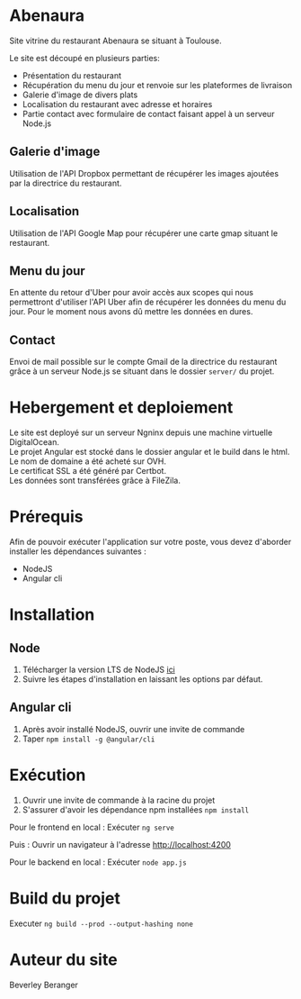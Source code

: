 # Abenaura

Site vitrine du restaurant Abenaura se situant à Toulouse.

Le site est découpé en plusieurs parties:

- Présentation du restaurant
- Récupération du menu du jour et renvoie sur les plateformes de livraison
- Galerie d'image de divers plats
- Localisation du restaurant avec adresse et horaires
- Partie contact avec formulaire de contact faisant appel à un serveur Node.js

## Galerie d'image

Utilisation de l'API Dropbox permettant de récupérer les images ajoutées par la directrice du restaurant.

## Localisation

Utilisation de l'API Google Map pour récupérer une carte gmap situant le restaurant.

## Menu du jour

En attente du retour d'Uber pour avoir accès aux scopes qui nous permettront d'utiliser l'API Uber afin de récupérer les données du menu du jour.
Pour le moment nous avons dû mettre les données en dures.

## Contact

Envoi de mail possible sur le compte Gmail de la directrice du restaurant grâce à un serveur Node.js se situant dans le dossier `server/` du projet.

# Hebergement et deploiement

Le site est deployé sur un serveur Ngninx depuis une machine virtuelle DigitalOcean. <br />
Le projet Angular est stocké dans le dossier angular et le build dans le html. <br />
Le nom de domaine a été acheté sur OVH. <br />
Le certificat SSL a été généré par Certbot. <br />
Les données sont transférées grâce à FileZila.

# Prérequis

Afin de pouvoir exécuter l'application sur votre poste, vous devez d'aborder installer les dépendances suivantes :

- NodeJS
- Angular cli

# Installation

## Node

1. Télécharger la version LTS de NodeJS [ici](https://nodejs.org/fr/download/)
2. Suivre les étapes d'installation en laissant les options par défaut.

## Angular cli

1. Après avoir installé NodeJS, ouvrir une invite de commande
2. Taper `npm install -g @angular/cli`

# Exécution

1. Ouvrir une invite de commande à la racine du projet
2. S'assurer d'avoir les dépendance npm installées `npm install`

Pour le frontend en local : Exécuter `ng serve`

Puis : Ouvrir un navigateur à l'adresse [http://localhost:4200](http://localhost:4200)

Pour le backend en local : Exécuter `node app.js`

# Build du projet

Executer `ng build --prod --output-hashing none`

# Auteur du site

Beverley Beranger
